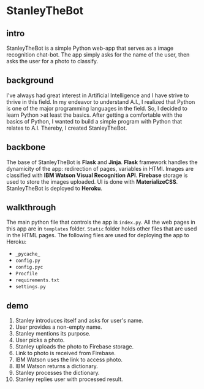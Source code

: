 

# StanleyTheBot
## intro
StanleyTheBot is a simple Python web-app that serves as a image recognition chat-bot.
The app simply asks for the name of the user, then asks the user for a photo to classify.

## background
I've always had great interest in Artificial Intelligence and I have strive to thrive in this field. In my endeavor to understand A.I., I realized that Python is one of the major programming languages in the field. So, I decided to learn Python >at least the basics. After getting a comfortable with the basics of Python, I wanted to build a simple program with Python that relates to A.I. Thereby, I created StanleyTheBot.

## backbone
The base of StanleyTheBot is **Flask** and **Jinja**. **Flask** framework handles the dynamicity of the app: redirection of pages, variables in HTMl.
Images are classified with **IBM Watson Visual Recognition API**.
**Firebase** storage is used to store the images uploaded.
UI is done with **MaterializeCSS**.
StanleyTheBot is deployed to **Heroku**.

## walkthrough
The main python file that controls the app is `index.py`.
All the web pages in this app are in `templates` folder.
`Static` folder holds other files that are used in the HTML pages.
The following files are used for deploying the app to Heroku:
- `_pycache_`
- `config.py`
- `config.pyc`
- `Procfile`
- `requirements.txt`
- `settings.py`

## demo
1. Stanley introduces itself and asks for user's name.
2. User provides a non-empty name.
3. Stanley mentions its purpose.
4. User picks a photo.
5. Stanley uploads the photo to Firebase storage.
6. Link to photo is received from Firebase.
7. IBM Watson uses the link to access photo.
8. IBM Watson returns a dictionary.
9. Stanley processes the dictionary.
10. Stanley replies user with processed result.
